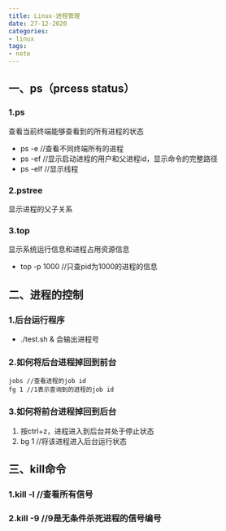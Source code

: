 ```yaml
---
title: Linux-进程管理
date: 27-12-2020
categories: 
- linux
tags: 
- note
---
```


## 一、ps（prcess status）

### 1.ps
查看当前终端能够查看到的所有进程的状态
- ps -e //查看不同终端所有的进程
- ps -ef //显示启动进程的用户和父进程id，显示命令的完整路径
- ps -elf //显示线程

### 2.pstree
显示进程的父子关系

### 3.top
显示系统运行信息和进程占用资源信息
- top -p 1000 //只查pid为1000的进程的信息

## 二、进程的控制

### 1.后台运行程序
- ./test.sh &
会输出进程号

### 2.如何将后台进程掉回到前台
```
jobs //查看进程的job id
fg 1 //1表示查询到的进程的job id
```

### 3.如何将前台进程掉回到后台
1. 按ctrl+z，进程进入到后台并处于停止状态
2. bg 1 //将该进程进入后台运行状态

## 三、kill命令

### 1.kill -l //查看所有信号

### 2.kill -9 //9是无条件杀死进程的信号编号
